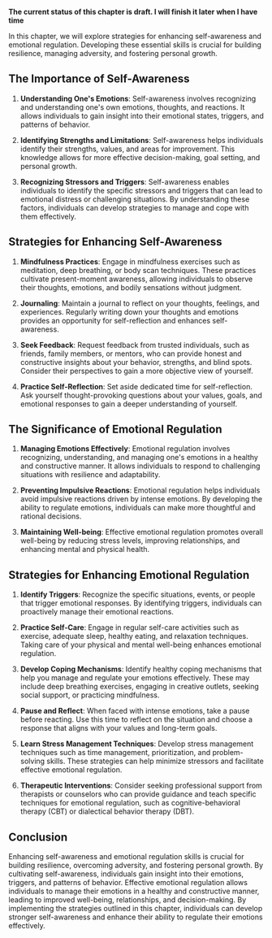 **The current status of this chapter is draft. I will finish it later when I have time**

In this chapter, we will explore strategies for enhancing self-awareness and emotional regulation. Developing these essential skills is crucial for building resilience, managing adversity, and fostering personal growth.

The Importance of Self-Awareness
--------------------------------

1. **Understanding One's Emotions**: Self-awareness involves recognizing and understanding one's own emotions, thoughts, and reactions. It allows individuals to gain insight into their emotional states, triggers, and patterns of behavior.

2. **Identifying Strengths and Limitations**: Self-awareness helps individuals identify their strengths, values, and areas for improvement. This knowledge allows for more effective decision-making, goal setting, and personal growth.

3. **Recognizing Stressors and Triggers**: Self-awareness enables individuals to identify the specific stressors and triggers that can lead to emotional distress or challenging situations. By understanding these factors, individuals can develop strategies to manage and cope with them effectively.

Strategies for Enhancing Self-Awareness
---------------------------------------

1. **Mindfulness Practices**: Engage in mindfulness exercises such as meditation, deep breathing, or body scan techniques. These practices cultivate present-moment awareness, allowing individuals to observe their thoughts, emotions, and bodily sensations without judgment.

2. **Journaling**: Maintain a journal to reflect on your thoughts, feelings, and experiences. Regularly writing down your thoughts and emotions provides an opportunity for self-reflection and enhances self-awareness.

3. **Seek Feedback**: Request feedback from trusted individuals, such as friends, family members, or mentors, who can provide honest and constructive insights about your behavior, strengths, and blind spots. Consider their perspectives to gain a more objective view of yourself.

4. **Practice Self-Reflection**: Set aside dedicated time for self-reflection. Ask yourself thought-provoking questions about your values, goals, and emotional responses to gain a deeper understanding of yourself.

The Significance of Emotional Regulation
----------------------------------------

1. **Managing Emotions Effectively**: Emotional regulation involves recognizing, understanding, and managing one's emotions in a healthy and constructive manner. It allows individuals to respond to challenging situations with resilience and adaptability.

2. **Preventing Impulsive Reactions**: Emotional regulation helps individuals avoid impulsive reactions driven by intense emotions. By developing the ability to regulate emotions, individuals can make more thoughtful and rational decisions.

3. **Maintaining Well-being**: Effective emotional regulation promotes overall well-being by reducing stress levels, improving relationships, and enhancing mental and physical health.

Strategies for Enhancing Emotional Regulation
---------------------------------------------

1. **Identify Triggers**: Recognize the specific situations, events, or people that trigger emotional responses. By identifying triggers, individuals can proactively manage their emotional reactions.

2. **Practice Self-Care**: Engage in regular self-care activities such as exercise, adequate sleep, healthy eating, and relaxation techniques. Taking care of your physical and mental well-being enhances emotional regulation.

3. **Develop Coping Mechanisms**: Identify healthy coping mechanisms that help you manage and regulate your emotions effectively. These may include deep breathing exercises, engaging in creative outlets, seeking social support, or practicing mindfulness.

4. **Pause and Reflect**: When faced with intense emotions, take a pause before reacting. Use this time to reflect on the situation and choose a response that aligns with your values and long-term goals.

5. **Learn Stress Management Techniques**: Develop stress management techniques such as time management, prioritization, and problem-solving skills. These strategies can help minimize stressors and facilitate effective emotional regulation.

6. **Therapeutic Interventions**: Consider seeking professional support from therapists or counselors who can provide guidance and teach specific techniques for emotional regulation, such as cognitive-behavioral therapy (CBT) or dialectical behavior therapy (DBT).

Conclusion
----------

Enhancing self-awareness and emotional regulation skills is crucial for building resilience, overcoming adversity, and fostering personal growth. By cultivating self-awareness, individuals gain insight into their emotions, triggers, and patterns of behavior. Effective emotional regulation allows individuals to manage their emotions in a healthy and constructive manner, leading to improved well-being, relationships, and decision-making. By implementing the strategies outlined in this chapter, individuals can develop stronger self-awareness and enhance their ability to regulate their emotions effectively.
